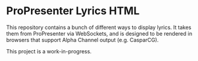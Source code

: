 # ProPresenter Lyrics HTML

This repository contains a bunch of different ways to display lyrics. It takes them from ProPresenter via WebSockets, and is designed to be rendered in browsers that support Alpha Channel output (e.g. CasparCG).

This project is a work-in-progress.
